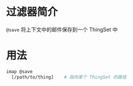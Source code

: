 # 过滤器简介

`@save` 将上下文中的邮件保存到一个 ThingSet 中
 

# 用法

```bash
imap @save
  [/path/to/thing]    # 指向某个 ThingSet 的路径
```
